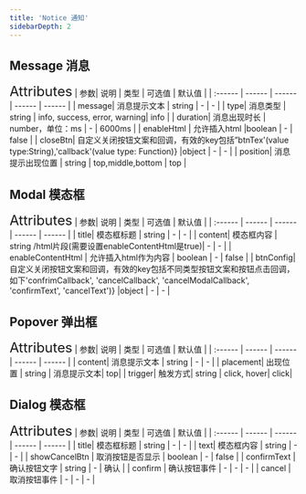 ```yaml
---
title: 'Notice 通知'
sidebarDepth: 2
---
```


## Message  消息
<ClientOnly>
  <simple-message/>
<font size=5>Attributes</font>
| 参数| 说明 | 类型 | 可选值 | 默认值 |
| :------ | ------ | ------ | ------ | ------ |
| message| 消息提示文本 | string | - | - |
| type| 消息类型 | string | info, success, error, warning| info |
| duration| 消息出现时长 | number，单位：ms | - | 6000ms |
| enableHtml	| 允许插入html |boolean | - | false |
| closeBtn| 自定义关闭按钮文案和回调，有效的key包括”btnTex'(value type:String),'callback'(value type: Function)} |object | - | - |
| position| 消息提示出现位置 | string | top,middle,bottom | top |
</ClientOnly>


## Modal 模态框
<ClientOnly>
<simple-modal/>
<font size=5>Attributes</font>
| 参数| 说明 | 类型 | 可选值 | 默认值 |
| :------ | ------ | ------ | ------ | ------ |
| title| 模态框标题 | string | - | - |
| content| 模态框内容 | string /html片段(需要设置enableContentHtml是true)| - | - |
| enableContentHtml	| 允许插入html作为内容 | boolean | - | false |
| btnConfig| 自定义关闭按钮文案和回调，有效的key包括不同类型按钮文案和按钮点击回调，如下'confrimCallback', 'cancelCallback', 'cancelModalCallback', 'confirmText', 'cancelText')} |object | - | - |
</ClientOnly>


## Popover 弹出框
<ClientOnly>
  <simple-popover/>
<font size=5>Attributes</font>
| 参数| 说明 | 类型 | 可选值 | 默认值 |
| :------ | ------ | ------ | ------ | ------ |
| content| 消息提示文本 | string | - | - |
| placement| 出现位置 | string | 消息提示文本| top|
| trigger| 触发方式| string | click, hover| click|
</ClientOnly>

## Dialog 模态框
<ClientOnly>
<simple-dialog/>
<font size=5>Attributes</font>
| 参数| 说明 | 类型 | 可选值 | 默认值 |
| :------ | ------ | ------ | ------ | ------ |
| title| 模态框标题 | string | - | - |
| text| 模态框内容 | string | - | - |
| showCancelBtn	| 取消按钮是否显示 | boolean | - | false |
| confirmText	| 确认按钮文字 | string | - | 确认 |
| confirm | 确认按钮事件 | - | - | - |
| cancel | 取消按钮事件 | - | - | - |
</ClientOnly>